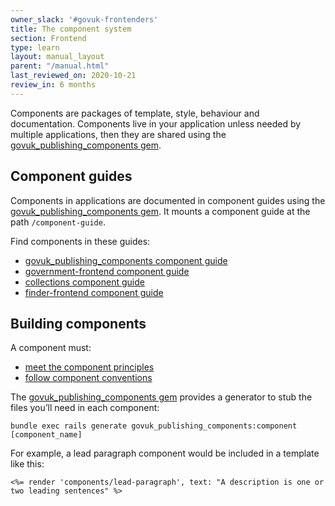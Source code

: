 ```yaml
---
owner_slack: '#govuk-frontenders'
title: The component system
section: Frontend
type: learn
layout: manual_layout
parent: "/manual.html"
last_reviewed_on: 2020-10-21
review_in: 6 months
---
```


Components are packages of template, style, behaviour and documentation. Components live in your application unless needed by multiple applications, then they are shared using the [govuk_publishing_components gem](https://github.com/alphagov/govuk_publishing_components).

## Component guides

Components in applications are documented in component guides using the [govuk_publishing_components gem](https://github.com/alphagov/govuk_publishing_components). It mounts a component guide at the path `/component-guide`.

Find components in these guides:

* [govuk_publishing_components component guide](https://components.publishing.service.gov.uk/component-guide)
* [government-frontend component guide](https://government-frontend.herokuapp.com/component-guide/)
* [collections component guide](https://govuk-collections.herokuapp.com/component-guide/)
* [finder-frontend component guide](https://finder-frontend.herokuapp.com/component-guide/)

## Building components

A component must:

* [meet the component principles](https://github.com/alphagov/govuk_publishing_components/blob/master/docs/component_principles.md)
* [follow component conventions](https://github.com/alphagov/govuk_publishing_components/blob/master/docs/component_conventions.md)

The [govuk_publishing_components gem](https://github.com/alphagov/govuk_publishing_components) provides a generator to stub the files you’ll need in each component:

```
bundle exec rails generate govuk_publishing_components:component [component_name]
```

For example, a lead paragraph component would be included in a template like this:

```erb
<%= render 'components/lead-paragraph', text: "A description is one or two leading sentences" %>
```
